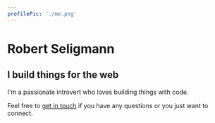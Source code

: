```yaml
---
profilePic: './me.png'
---
```


# Robert Seligmann
## I build things for the web

I'm a passionate introvert who loves building things with code.

Feel free to [get in touch](mailto:robert.seligmann@pm.me "robert.seligmann@pm.me") if you have any questions or you just want to connect.